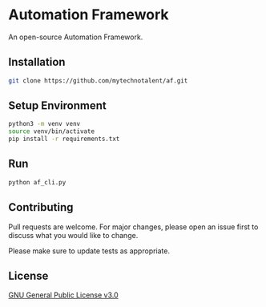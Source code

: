 # Automation Framework
An open-source Automation Framework.

## Installation
```bash
git clone https://github.com/mytechnotalent/af.git
```

## Setup Environment
```bash
python3 -m venv venv
source venv/bin/activate
pip install -r requirements.txt
```

## Run
```bash
python af_cli.py
```

## Contributing
Pull requests are welcome. For major changes, please open an issue first to discuss what you would like to change.

Please make sure to update tests as appropriate.

## License
[GNU General Public License v3.0](https://www.gnu.org/licenses/gpl-3.0.en.html)
